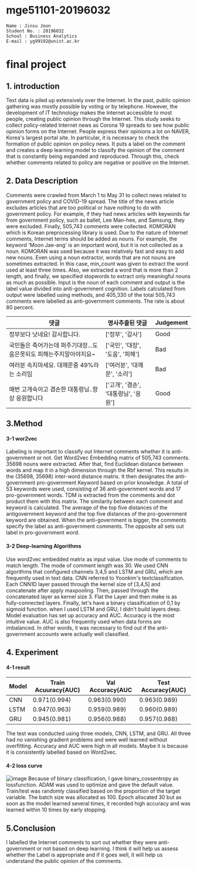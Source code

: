 # mge51101-20196032

```
Name : Jinsu Jeon
Student No. : 20196032
School : Business Analytics
E-mail : yg99192@unist.ac.kr
```

# final project


## 1. introduction
Text data is piled up extensively over the Internet. In the past, public opinion gathering was mostly possible by voting or by telephone. However, the development of IT technology makes the Internet accessible to most people, creating public opinion through the Internet. This study seeks to collect policy-related Internet news as Corona 19 spreads to see how public opinion forms on the Internet.
People express their opinions a lot on NAVER, Korea's largest portal site. In particular, it is necessary to check the formation of public opinion on policy news. It puts a label on the comment and creates a deep learning model to classify the opinion of the comment that is constantly being expanded and reproduced. Through this, check whether comments related to policy are negative or positive on the Internet.

## 2. Data Description
Comments were crawled from March 1 to May 31 to collect news related to government policy and COVID-19 spread. The title of the news article excludes articles that are too political or have nothing to do with government policy. For example, if they had news articles with keywords far from government policy, such as ballet, Lee Man-hee, and Samsung, they were excluded. Finally, 505,743 comments were collected. KOMORAN which is Korean preprocessing library is used. Due to the nature of Internet comments, Internet terms should be added as nouns. For example, the keyword 'Moon Jae-ang' is an important word, but it is not collected as a noun. KOMORAN was used because it was relatively fast and easy to add new nouns. Even using a noun extractor, words that are not nouns are sometimes extracted. In this case, min_count was given to extract the word used at least three times. Also, we extracted a word that is more than 2 length, and finally, we specified stopwords to extract only meaningful nouns as much as possible. Input is the noun of each comment and output is the label value divided into anti-government cognition. Labels calculated from output were labelled using methods, and 405,330 of the total 505,743 comments were labelled as anti-government comments. The rate is about 80 percent.

|댓글|명사추출된 댓글|Judgement|
|---|---|---|
|정부보다 낫네요! 감사합니다.|['정부', '감사']|Good|
|국민들은 죽어가는데 퍼주기대장...도움은못되도 피해는주지말아야지요~|['국민', '대장', '도움', '피해']|Bad|
|여러분 속지마세요. 대깨문중 49%라는 소리임|['여러분', '대깨문', '소리']|Bad|
|매번 고개숙이고 겸손한 대통령님..항상 응원합니다|['고개', '겸손', '대통령님', '응원']|Good|

## 3.Method
#### 3-1 wor2vec
Labeling is important to classify out Internet comments whether it is anti-government or not. Get Word2vec Embedding matrix of 505,743 comments. 35698 nouns were extracted. After that, find Euclidean distance between words and map it in a high dimension through the Rbf kernel. This results in the (35698, 35698) inter-word distance matrix. It then designates the anti-government pro-government Keyword based on prior knowledge. A total of 53 keywords were used, consisting of 36 anti-government words and 17 pro-government words. TDM is extracted from the comments and dot product them with this matrix. The similarity between each comment and keyword is calculated. The average of the top five distances of the antigovernment keyword and the top five distances of the pro-government keyword are obtained. When the anti-government is bigger, the comments specify the label as anti-government comments. The opposite all sets out label in pro-government word.
#### 3-2 Deep-learning Algorithms
Use word2vec embedded matrix as input value. Use mode of comments to match length. The mode of comment length was 30. We used CNN algorithms that configured channels 3,4,5 and LSTM and GRU, which are frequently used in text data. CNN referred to Yoonkim's textclassification. Each CNN1D layer passed through the kernel size of [3,4,5] and concatenate after apply maxpooling. Then, passed through the concatenated layer as kernel size 3. Flat the Layer and then make is as fully-connected layers. Finally, let's have a binary classification of 0,1 by sigmoid function. when I used LSTM and GRU, I didn't build layers deep. Model evaluation has set up accuracy and AUC. Accuracy is the most intuitive value. AUC is also frequently used when data forms are imbalanced. In other words, it was necessary to find out if the anti-government accounts were actually well classified.

## 4. Experiment
#### 4-1 result
|Model|Train Acuuracy(AUC)|Val Accuracy(AUC|Test Accuracy(AUC)|
|---|---|---|---|
|CNN|0.971(0.994)|0.963(0.990)|0.963(0.989)|
|LSTM|0.947(0.963)|0.959(0.989)|0.960(0.989)|
|GRU|0.945(0.981)|0.956(0.988)|0.957(0.988)|

The test was conducted using three models, CNN, LSTM, and GRU. All three had no vanishing gradient problems and were well learned without overfitting. Accuracy and AUC were high in all models. Maybe it is because it is consistently labelled based on Word2vec.
#### 4-2 loss curve


![image](https://user-images.githubusercontent.com/62274298/85069324-e32e0c00-b1ee-11ea-9ac6-eff1af1fe621.png)
Because of binary classification, I gave binary_cossentropy as lossfunction. ADAM was used to optimize and gave the default value. Train/test was randomly classified based on the proportion of the target variable. The batch size was allocated as 100. Epoch allocated 30 but as soon as the model learned several times, it recorded high accuracy and was learned within 10 times by early stopping.

## 5.Conclusion
I labelled the Internet comments to sort out whether they were anti-government or not based on deep learning. I think it will help us assess whether the Label is appropriate and if it goes well, it will help us understand the public opinion of the comments.








